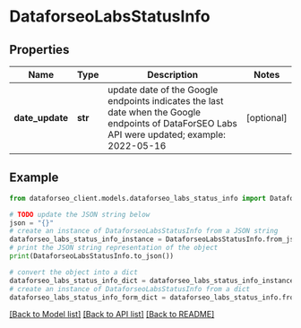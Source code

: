 # DataforseoLabsStatusInfo


## Properties

Name | Type | Description | Notes
------------ | ------------- | ------------- | -------------
**date_update** | **str** | update date of the Google endpoints indicates the last date when the Google endpoints of DataForSEO Labs API were updated; example: 2022-05-16 | [optional] 

## Example

```python
from dataforseo_client.models.dataforseo_labs_status_info import DataforseoLabsStatusInfo

# TODO update the JSON string below
json = "{}"
# create an instance of DataforseoLabsStatusInfo from a JSON string
dataforseo_labs_status_info_instance = DataforseoLabsStatusInfo.from_json(json)
# print the JSON string representation of the object
print(DataforseoLabsStatusInfo.to_json())

# convert the object into a dict
dataforseo_labs_status_info_dict = dataforseo_labs_status_info_instance.to_dict()
# create an instance of DataforseoLabsStatusInfo from a dict
dataforseo_labs_status_info_form_dict = dataforseo_labs_status_info.from_dict(dataforseo_labs_status_info_dict)
```
[[Back to Model list]](../README.md#documentation-for-models) [[Back to API list]](../README.md#documentation-for-api-endpoints) [[Back to README]](../README.md)


